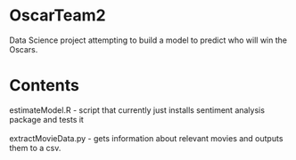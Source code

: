 # OscarTeam2
Data Science project attempting to build a model to predict who will win the Oscars.

# Contents
estimateModel.R - script that currently just installs sentiment analysis package and tests it
<br><br>
extractMovieData.py - gets information about relevant movies and outputs them to a csv.
